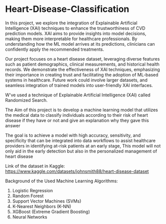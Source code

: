 # Heart-Disease-Classification

In this project, we explore the integration of Explainable Artificial Intelligence (XAI) techniques to enhance the trustworthiness of CVD prediction models. XAI aims to provide insights into model decisions, making them more interpretable for healthcare professionals. By understanding how the ML model arrives at its predictions, clinicians can confidently apply the recommended treatments.


Our project focuses on a heart disease dataset, leveraging diverse features such as patient demographics, clinical measurements, and historical health records. We demonstrate the effectiveness of XAI techniques, emphasizing their importance in creating trust and facilitating the adoption of ML-based systems in healthcare. Future work could involve larger datasets, and seamless integration of trained models into user-friendly XAI interfaces.


W've used a technique of Explainable Artificial Intelligence (XAI) called Randomized Search.


The Aim of this project is to develop a machine learning model that utilizes the medical data to classify individuals according to their risk of heart disease if they have or not and give an explanation why they gave this answer 


The goal is to achieve a model with high accuracy, sensitivity, and specificity that can be integrated into data workflows to assist healthcare providers in identifying at-risk patients at an early stage, This model will not only aid in the early detection but also in the personalized management of heart disease 


Link of the dataset in Kaggle: https://www.kaggle.com/datasets/johnsmith88/heart-disease-dataset


Background of the Used Machine Learning Algorithms:

1.  Logistic Regression
2.	Random Forest
3.	Support Vector Machines (SVMs)
4.	K-Nearest Neighbors (K-NN)
5.	XGBoost (Extreme Gradient Boosting)
6.	Neural Networks
